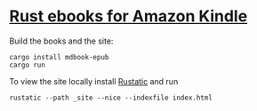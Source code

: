 # [Rust ebooks for Amazon Kindle](https://rust-ebooks.code-maven.com/)


Build the books and the site:


```
cargo install mdbook-epub
cargo run
```

To view the site locally install [Rustatic](https://rustatic.code-maven.com/) and run

```
rustatic --path _site --nice --indexfile index.html
```
